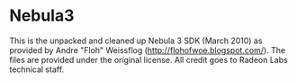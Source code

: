 # Nebula3
This is the unpacked and cleaned up Nebula 3 SDK (March 2010) as provided by Andre "Floh" Weissflog (http://flohofwoe.blogspot.com/). The files are provided under the original license. All credit goes to Radeon Labs technical staff.
